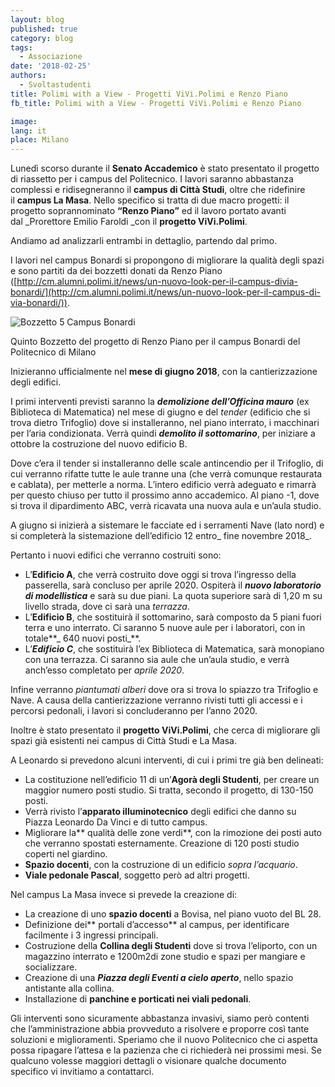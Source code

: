 ```yaml
---
layout: blog
published: true
category: blog
tags:
  - Associazione
date: '2018-02-25'
authors:
  - Svoltastudenti
title: Polimi with a View - Progetti ViVi.Polimi e Renzo Piano
fb_title: Polimi with a View - Progetti ViVi.Polimi e Renzo Piano

image: 
lang: it
place: Milano
---
```


Lunedì scorso durante il **Senato Accademico** è stato presentato il progetto di riassetto per i campus del Politecnico. I lavori saranno abbastanza complessi e ridisegneranno il **campus di Città Studi**, oltre che ridefinire il **campus La Masa**. Nello specifico si tratta di due macro progetti: il progetto soprannominato **“Renzo Piano”** ed il lavoro portato avanti dal _Prorettore Emilio Faroldi _con il **progetto ViVi.Polimi**. 

Andiamo ad analizzarli entrambi in dettaglio, partendo dal primo.

I lavori nel campus Bonardi si propongono di migliorare la qualità degli spazi e sono partiti da dei bozzetti donati da Renzo Piano ([http://cm.alumni.polimi.it/news/un-nuovo-look-per-il-campus-divia-bonardi/](http://cm.alumni.polimi.it/news/un-nuovo-look-per-il-campus-di-via-bonardi/)).

![Bozzetto 5 Campus Bonardi](https://new.svoltastudenti.it/wp-content/uploads/Bozzetto-Renzo-Piano-Campus-Bonardi.jpg)

Quinto Bozzetto del progetto di Renzo Piano per il campus Bonardi del Politecnico di Milano

Inizieranno ufficialmente nel **mese di giugno 2018**, con la cantierizzazione degli edifici.

I primi interventi previsti saranno la **_demolizione dell’Officina mauro_** (ex Biblioteca di Matematica) nel mese di giugno e del _tender_ (edificio che si trova dietro Trifoglio) dove si installeranno, nel piano interrato, i macchinari per l’aria condizionata. Verrà quindi **_demolito il sottomarino_**, per iniziare a ottobre la costruzione del nuovo edificio B.

Dove c’era il tender si installeranno delle scale antincendio per il Trifoglio, di cui verranno rifatte tutte le aule tranne una (che verrà comunque restaurata e cablata), per metterle a norma. L’intero edificio verrà adeguato e rimarrà per questo chiuso per tutto il prossimo anno accademico. Al piano -1, dove si trova il dipardimento ABC, verrà ricavata una nuova aula e un’aula studio.

A giugno si inizierà a sistemare le facciate ed i serramenti Nave (lato nord) e si completerà la sistemazione dell’edificio 12 entro_ fine novembre 2018_.

Pertanto i nuovi edifici che verranno costruiti sono:

*   L’**Edificio A**, che verrà costruito dove oggi si trova l’ingresso della passerella, sarà concluso per aprile 2020. Ospiterà il **_nuovo laboratorio di modellistica_** e sarà su due piani. La quota superiore sarà di 1,20 m su livello strada, dove ci sarà una _terrazza_.
*   L’**Edificio B**, che sostituirà il sottomarino, sarà composto da 5 piani fuori terra e uno interrato. Ci saranno 5 nuove aule per i laboratori, con in totale**_ 640 nuovi posti_**.
*   L’**_Edificio C_**, che sostituirà l’ex Biblioteca di Matematica, sarà monopiano con una terrazza. Ci saranno sia aule che un’aula studio, e verrà anch’esso completato per _aprile 2020_.

Infine verranno _piantumati alberi_ dove ora si trova lo spiazzo tra Trifoglio e Nave. A causa della cantierizzazione verranno rivisti tutti gli accessi e i percorsi pedonali, i lavori si concluderanno per l’anno 2020.

Inoltre è stato presentato il **progetto ViVi.Polimi**, che cerca di migliorare gli spazi già esistenti nei campus di Città Studi e La Masa.

A Leonardo si prevedono alcuni interventi, di cui i primi tre già ben delineati:

*   La costituzione nell’edificio 11 di un’**Agorà degli Studenti**, per creare un maggior numero posti studio. Si tratta, secondo il progetto, di 130-150 posti.
*   Verrà rivisto l’**apparato illuminotecnico** degli edifici che danno su Piazza Leonardo Da Vinci e di tutto campus.
*   Migliorare la** qualità delle zone verdi**, con la rimozione dei posti auto che verranno spostati esternamente. Creazione di 120 posti studio coperti nel giardino.
*   **Spazio docenti**, con la costruzione di un edificio _sopra l’acquario_.
*   **Viale pedonale Pascal**, soggetto però ad altri progetti.

Nel campus La Masa invece si prevede la creazione di:

*   La creazione di uno **spazio docenti** a Bovisa, nel piano vuoto del BL 28.
*   Definizione dei** portali d’accesso** al campus, per identificare facilmente i 3 ingressi principali.
*   Costruzione della **Collina degli Studenti** dove si trova l’eliporto, con un magazzino interrato e 1200m2di zone studio e spazi per mangiare e socializzare.
*   Creazione di una **_Piazza degli Eventi a cielo aperto_**, nello spazio antistante alla collina.
*   Installazione di **panchine e porticati nei viali pedonali**.

Gli interventi sono sicuramente abbastanza invasivi, siamo però contenti che l’amministrazione abbia provveduto a risolvere e proporre così tante soluzioni e miglioramenti. Speriamo che il nuovo Politecnico che ci aspetta possa ripagare l’attesa e la pazienza che ci richiederà nei prossimi mesi. Se qualcuno volesse maggiori dettagli o visionare qualche documento specifico vi invitiamo a contattarci.
